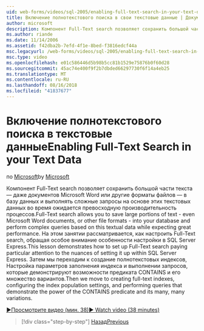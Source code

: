 ```yaml
---
uid: web-forms/videos/sql-2005/enabling-full-text-search-in-your-text-data
title: Включение полнотекстового поиска в свои текстовые данные | Документация Майкрософт
author: microsoft
description: Компонент Full-Text search позволяет сохранить большой части текста — даже документов Microsoft Word или другие форматы файлов — в базу данных и выполнять сложные qu....
ms.author: riande
ms.date: 11/14/2006
ms.assetid: f42dba2b-7efd-4f1e-8bed-f3816edcf44a
msc.legacyurl: /web-forms/videos/sql-2005/enabling-full-text-search-in-your-text-data
msc.type: video
ms.openlocfilehash: e01c586446d5b98b5cc81b1529e75876b0f60d28
ms.sourcegitcommit: 45ac74e400f9f2b7dbded66297730f6f14a4eb25
ms.translationtype: MT
ms.contentlocale: ru-RU
ms.lasthandoff: 08/16/2018
ms.locfileid: "41837677"
---
```

<a name="enabling-full-text-search-in-your-text-data"></a><span data-ttu-id="a59e0-103">Включение полнотекстового поиска в текстовые данные</span><span class="sxs-lookup"><span data-stu-id="a59e0-103">Enabling Full-Text Search in your Text Data</span></span>
====================
<span data-ttu-id="a59e0-104">по [Microsoft](https://github.com/microsoft)</span><span class="sxs-lookup"><span data-stu-id="a59e0-104">by [Microsoft](https://github.com/microsoft)</span></span>

<span data-ttu-id="a59e0-105">Компонент Full-Text search позволяет сохранить большой части текста — даже документов Microsoft Word или другие форматы файлов — в базу данных и выполнять сложные запросы на основе этих текстовых данных во время ожидается превосходную производительность процессов.</span><span class="sxs-lookup"><span data-stu-id="a59e0-105">Full-Text search allows you to save large portions of text - even Microsoft Word documents, or other file formats - into your database and perform complex queries based on this textual data while expecting great performance.</span></span> <span data-ttu-id="a59e0-106">На этом занятии рассматривается, как настроить Full-Text search, обращая особое внимание особенности настройки в SQL Server Express.</span><span class="sxs-lookup"><span data-stu-id="a59e0-106">This lesson demonstrates how to set up Full-Text search paying particular attention to the nuances of setting it up within SQL Server Express.</span></span> <span data-ttu-id="a59e0-107">Затем мы переходим к создание полнотекстовых индексов, Настройка параметров заполнения индекса и выполнении запросов, которые демонстрируют возможности предиката CONTAINS и его множество вариантов.</span><span class="sxs-lookup"><span data-stu-id="a59e0-107">Then we move to creating full-text indexes, configuring the index population settings, and performing queries that demonstrate the power of the CONTAINS predicate and its many, many variations.</span></span>

[<span data-ttu-id="a59e0-108">&#9654;Просмотрите видео (мин. 38)</span><span class="sxs-lookup"><span data-stu-id="a59e0-108">&#9654; Watch video (38 minutes)</span></span>](https://channel9.msdn.com/Blogs/ASP-NET-Site-Videos/enabling-full-text-search-in-your-text-data)

> [!div class="step-by-step"]
> [<span data-ttu-id="a59e0-109">Назад</span><span class="sxs-lookup"><span data-stu-id="a59e0-109">Previous</span></span>](creating-and-using-stored-procedures.md)
